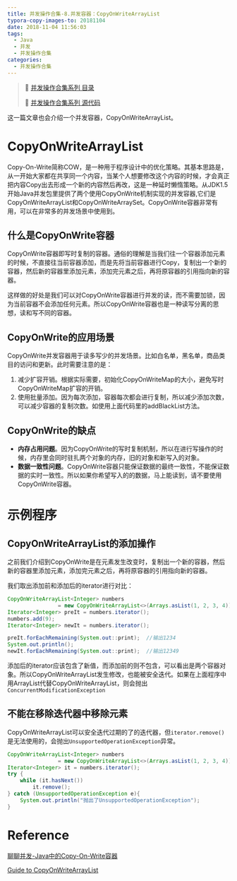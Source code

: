 ```yaml
---
title: 并发操作合集-8.并发容器：CopyOnWriteArrayList
typora-copy-images-to: 20181104
date: 2018-11-04 11:56:03
tags:
  - Java
  - 并发
  - 并发操作合集
categories:
  - 并发操作合集
---
```


> 🍤 [并发操作合集系列 目录]()
>
> 🍕 [并发操作合集系列 源代码](https://github.com/nnkwrik/learn-java-concurrency)

这一篇文章也会介绍一个并发容器，CopyOnWriteArrayList。

# CopyOnWriteArrayList

Copy-On-Write简称COW，是一种用于程序设计中的优化策略。其基本思路是，从一开始大家都在共享同一个内容，当某个人想要修改这个内容的时候，才会真正把内容Copy出去形成一个新的内容然后再改，这是一种延时懒惰策略。从JDK1.5开始Java并发包里提供了两个使用CopyOnWrite机制实现的并发容器,它们是CopyOnWriteArrayList和CopyOnWriteArraySet。CopyOnWrite容器非常有用，可以在非常多的并发场景中使用到。

## 什么是CopyOnWrite容器

CopyOnWrite容器即写时复制的容器。通俗的理解是当我们往一个容器添加元素的时候，不直接往当前容器添加，而是先将当前容器进行Copy，复制出一个新的容器，然后新的容器里添加元素，添加完元素之后，再将原容器的引用指向新的容器。

这样做的好处是我们可以对CopyOnWrite容器进行并发的读，而不需要加锁，因为当前容器不会添加任何元素。所以CopyOnWrite容器也是一种读写分离的思想，读和写不同的容器。

## CopyOnWrite的应用场景

CopyOnWrite并发容器用于读多写少的并发场景。比如白名单，黑名单，商品类目的访问和更新。此时需要注意的是：

1. 减少扩容开销。根据实际需要，初始化CopyOnWriteMap的大小，避免写时CopyOnWriteMap扩容的开销。
2. 使用批量添加。因为每次添加，容器每次都会进行复制，所以减少添加次数，可以减少容器的复制次数。如使用上面代码里的addBlackList方法。

## CopyOnWrite的缺点

- **内存占用问题**。因为CopyOnWrite的写时复制机制，所以在进行写操作的时候，内存里会同时驻扎两个对象的内存，旧的对象和新写入的对象。
- **数据一致性问题**。CopyOnWrite容器只能保证数据的最终一致性，不能保证数据的实时一致性。所以如果你希望写入的的数据，马上能读到，请不要使用CopyOnWrite容器。

# 示例程序

## CopyOnWriteArrayList的添加操作

之前我们介绍到CopyOnWrite是在元素发生改变时，复制出一个新的容器，然后新的容器里添加元素，添加完元素之后，再将原容器的引用指向新的容器。

我们取出添加前和添加后的iterator进行对比：

```java
CopyOnWriteArrayList<Integer> numbers
                = new CopyOnWriteArrayList<>(Arrays.asList(1, 2, 3, 4));
Iterator<Integer> preIt = numbers.iterator();
numbers.add(9);
Iterator<Integer> newIt = numbers.iterator();

preIt.forEachRemaining(System.out::print);	//输出1234
System.out.println();
newIt.forEachRemaining(System.out::print);	//输出12349
```

添加后的iterator应该包含了新值，而添加前的则不包含，可以看出是两个容器对象。所以CopyOnWriteArrayList发生修改，也能被安全迭代。如果在上面程序中用ArrayList代替CopyOnWriteArrayList，则会抛出`ConcurrentModificationException`

## 不能在移除迭代器中移除元素

CopyOnWriteArrayList可以安全迭代过期的了的迭代器，但`iterator.remove()`是无法使用的，会抛出`UnsupportedOperationException`异常。

```java
CopyOnWriteArrayList<Integer> numbers
                = new CopyOnWriteArrayList<>(Arrays.asList(1, 2, 3, 4));
Iterator<Integer> it = numbers.iterator();
try {
    while (it.hasNext())
        it.remove();
} catch (UnsupportedOperationException e){
    System.out.println("抛出了UnsupportedOperationException");
}
```

# Reference

[聊聊并发-Java中的Copy-On-Write容器](http://ifeve.com/java-copy-on-write/)

[Guide to CopyOnWriteArrayList](http://www.baeldung.com/java-copy-on-write-arraylist)
